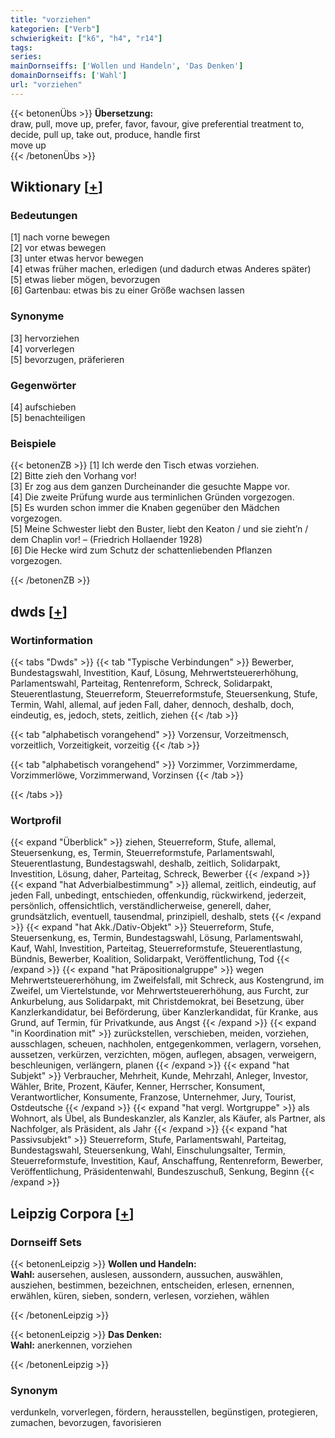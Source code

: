 ```yaml
---
title: "vorziehen"
kategorien: ["Verb"]
schwierigkeit: ["k6", "h4", "r14"]
tags:
series:
mainDornseiffs: ['Wollen und Handeln', 'Das Denken']
domainDornseiffs: ['Wahl']
url: "vorziehen"
---
```


{{< betonenÜbs >}}
**Übersetzung:**  
draw, pull, move up, prefer, favor, favour, give preferential treatment to, decide, pull  up, take  out, produce, handle  first  
move up  
{{< /betonenÜbs >}}

## Wiktionary [[+](https://de.wiktionary.org/wiki/vorziehen)]

### Bedeutungen
[1] nach vorne bewegen  
[2] vor etwas bewegen  
[3] unter etwas hervor bewegen  
[4] etwas früher machen, erledigen (und dadurch etwas Anderes später)  
[5] etwas lieber mögen, bevorzugen  
[6] Gartenbau: etwas bis zu einer Größe wachsen lassen  

### Synonyme
[3] hervorziehen  
[4] vorverlegen  
[5] bevorzugen, präferieren  

### Gegenwörter
[4] aufschieben  
[5] benachteiligen  

### Beispiele
{{< betonenZB >}}
[1] Ich werde den Tisch etwas vorziehen.  
[2] Bitte zieh den Vorhang vor!  
[3] Er zog aus dem ganzen Durcheinander die gesuchte Mappe vor.  
[4] Die zweite Prüfung wurde aus terminlichen Gründen vorgezogen.  
[5] Es wurden schon immer die Knaben gegenüber den Mädchen vorgezogen.  
[5] Meine Schwester liebt den Buster, liebt den Keaton / und sie zieht’n / dem Chaplin vor! – (Friedrich Hollaender 1928)  
[6] Die Hecke wird zum Schutz der schattenliebenden Pflanzen vorgezogen.  

{{< /betonenZB >}}


## dwds [[+](https://www.dwds.de/wb/vorziehen)]

### Wortinformation
{{< tabs "Dwds" >}}
{{< tab "Typische Verbindungen" >}}
Bewerber, Bundestagswahl, Investition, Kauf, Lösung, Mehrwertsteuererhöhung, Parlamentswahl, Parteitag, Rentenreform, Schreck, Solidarpakt, Steuerentlastung, Steuerreform, Steuerreformstufe, Steuersenkung, Stufe, Termin, Wahl, allemal, auf jeden Fall, daher, dennoch, deshalb, doch, eindeutig, es, jedoch, stets, zeitlich, ziehen
{{< /tab >}}

{{< tab "alphabetisch vorangehend" >}}
Vorzensur, Vorzeitmensch, vorzeitlich, Vorzeitigkeit, vorzeitig
{{< /tab >}}

{{< tab "alphabetisch vorangehend" >}}
Vorzimmer, Vorzimmerdame, Vorzimmerlöwe, Vorzimmerwand, Vorzinsen
{{< /tab >}}

{{< /tabs >}}

### Wortprofil
{{< expand "Überblick" >}} ziehen, Steuerreform, Stufe, allemal, Steuersenkung, es, Termin, Steuerreformstufe, Parlamentswahl, Steuerentlastung, Bundestagswahl, deshalb, zeitlich, Solidarpakt, Investition, Lösung, daher, Parteitag, Schreck, Bewerber {{< /expand >}}
{{< expand "hat Adverbialbestimmung" >}} allemal, zeitlich, eindeutig, auf jeden Fall, unbedingt, entschieden, offenkundig, rückwirkend, jederzeit, persönlich, offensichtlich, verständlicherweise, generell, daher, grundsätzlich, eventuell, tausendmal, prinzipiell, deshalb, stets {{< /expand >}}
{{< expand "hat Akk./Dativ-Objekt" >}} Steuerreform, Stufe, Steuersenkung, es, Termin, Bundestagswahl, Lösung, Parlamentswahl, Kauf, Wahl, Investition, Parteitag, Steuerreformstufe, Steuerentlastung, Bündnis, Bewerber, Koalition, Solidarpakt, Veröffentlichung, Tod {{< /expand >}}
{{< expand "hat Präpositionalgruppe" >}} wegen Mehrwertsteuererhöhung, im Zweifelsfall, mit Schreck, aus Kostengrund, im Zweifel, um Viertelstunde, vor Mehrwertsteuererhöhung, aus Furcht, zur Ankurbelung, aus Solidarpakt, mit Christdemokrat, bei Besetzung, über Kanzlerkandidatur, bei Beförderung, über Kanzlerkandidat, für Kranke, aus Grund, auf Termin, für Privatkunde, aus Angst {{< /expand >}}
{{< expand "in Koordination mit" >}} zurückstellen, verschieben, meiden, vorziehen, ausschlagen, scheuen, nachholen, entgegenkommen, verlagern, vorsehen, aussetzen, verkürzen, verzichten, mögen, auflegen, absagen, verweigern, beschleunigen, verlängern, planen {{< /expand >}}
{{< expand "hat Subjekt" >}} Verbraucher, Mehrheit, Kunde, Mehrzahl, Anleger, Investor, Wähler, Brite, Prozent, Käufer, Kenner, Herrscher, Konsument, Verantwortlicher, Konsumente, Franzose, Unternehmer, Jury, Tourist, Ostdeutsche {{< /expand >}}
{{< expand "hat vergl. Wortgruppe" >}} als Wohnort, als Übel, als Bundeskanzler, als Kanzler, als Käufer, als Partner, als Nachfolger, als Präsident, als Jahr {{< /expand >}}
{{< expand "hat Passivsubjekt" >}} Steuerreform, Stufe, Parlamentswahl, Parteitag, Bundestagswahl, Steuersenkung, Wahl, Einschulungsalter, Termin, Steuerreformstufe, Investition, Kauf, Anschaffung, Rentenreform, Bewerber, Veröffentlichung, Präsidentenwahl, Bundeszuschuß, Senkung, Beginn {{< /expand >}}

## Leipzig Corpora [[+](https://corpora.uni-leipzig.de/en/res?word=vorziehen&corpusId=deu_newscrawl-public_2018)]

### Dornseiff Sets
{{< betonenLeipzig >}}
**Wollen und Handeln:**  
**Wahl:** ausersehen, auslesen, aussondern, aussuchen, auswählen, ausziehen, bestimmen, bezeichnen, entscheiden, erlesen, ernennen, erwählen, küren, sieben, sondern, verlesen, vorziehen, wählen  

{{< /betonenLeipzig >}}


{{< betonenLeipzig >}}
**Das Denken:**  
**Wahl:** anerkennen, vorziehen  

{{< /betonenLeipzig >}}

### Synonym
verdunkeln, vorverlegen, fördern, herausstellen, begünstigen, protegieren, zumachen, bevorzugen, favorisieren

